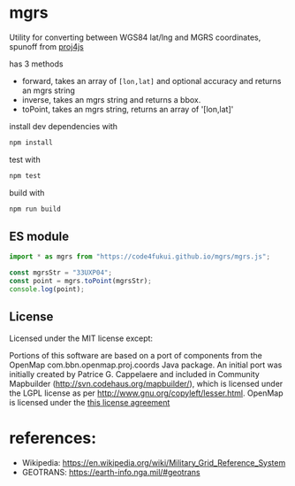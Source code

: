 mgrs
====

Utility for converting between WGS84 lat/lng and MGRS coordinates, spunoff from [proj4js](https://github.com/proj4js/proj4js)

has 3 methods

- forward, takes an array of `[lon,lat]` and optional accuracy and returns an mgrs string
- inverse, takes an mgrs string and returns a bbox. 
- toPoint, takes an mgrs string, returns an array of '[lon,lat]'

install dev dependencies with 

```bash
npm install
```

test with

```bash
npm test
```

build with

```bash
npm run build
```

## ES module

```JavaScript
import * as mgrs from "https://code4fukui.github.io/mgrs/mgrs.js";

const mgrsStr = "33UXP04";
const point = mgrs.toPoint(mgrsStr);
console.log(point);
```

## License

Licensed under the MIT license except:

Portions of this software are based on a port of components from the OpenMap
com.bbn.openmap.proj.coords Java package. An initial port was initially created
by Patrice G. Cappelaere and included in Community Mapbuilder
(http://svn.codehaus.org/mapbuilder/), which is licensed under the LGPL license
as per http://www.gnu.org/copyleft/lesser.html. OpenMap is licensed under the
[this license agreement](openmap.md)

# references:
- Wikipedia: https://en.wikipedia.org/wiki/Military_Grid_Reference_System
- GEOTRANS: https://earth-info.nga.mil/#geotrans
